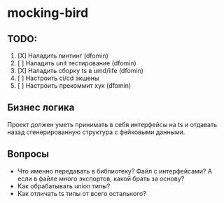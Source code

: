 # mocking-bird

## TODO:

1. [X] Наладить линтинг (dfomin)
2. [ ] Наладить unit тестирование (dfomin)
3. [X] Наладить сборку ts в umd/iife (dfomin)
4. [ ] Настроить ci/cd экшены
5. [ ] Настроить прекоммит хук (dfomin)
 
## Бизнес логика

Проект должен уметь принимать в себя интерфейсы на ts и отдавать назад сгенерированную структура с фейковыми данными. 

## Вопросы

* Что именно передавать в библиотеку? Файл с интерфейсами? А если в файле много экспортов, какой брать за основу?
* Как обрабатывать union типы?
* Как отличать ts типы от всего остального?
